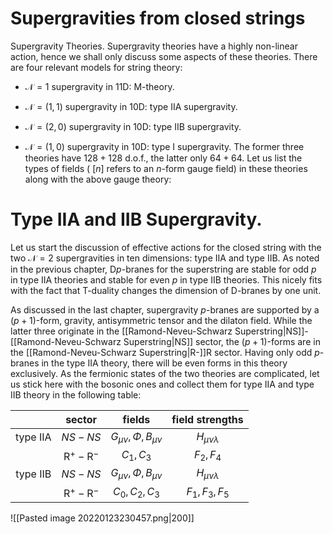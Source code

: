# Supergravities from closed strings

Supergravity Theories. Supergravity theories have a highly non-linear action, hence we shall only discuss some aspects of these theories. There are four relevant models for string theory:

- $\mathcal{N}=1$ supergravity in 11D: M-theory.

- $\mathcal{N}=(1,1)$ supergravity in 10D: type IIA supergravity.

- $\mathcal{N}=(2,0)$ supergravity in 10D: type IIB supergravity.

- $\mathcal{N}=(1,0)$ supergravity in 10D: type I supergravity. The former three theories have $128+128$ d.o.f., the latter only $64+64$. Let us list the types of fields ( $[n]$ refers to an $n$-form gauge field) in these theories along with the above gauge theory:



# Type IIA and IIB Supergravity. 
Let us start the discussion of effective actions for the closed string with the two $\mathcal{N}=2$ supergravities in ten dimensions: type IIA and type IIB. As noted in the previous chapter, $\mathrm{D} p$-branes for the superstring are stable for odd $p$ in type IIA theories and stable for even $p$ in type IIB theories. This nicely fits with the fact that T-duality changes the dimension of D-branes by one unit.

As discussed in the last chapter, supergravity $p$-branes are supported by a $(p+1)$-form, gravity, antisymmetric tensor and the dilaton field. While the latter three originate in the [[Ramond-Neveu-Schwarz Superstring|NS]]-[[Ramond-Neveu-Schwarz Superstring|NS]] sector, the $(p+1)$-forms are in the [[Ramond-Neveu-Schwarz Superstring|R-]]R sector. Having only odd $p$-branes in the type IIA theory, there will be even forms in this theory exclusively. As the fermionic states of the two theories are complicated, let us stick here with the bosonic ones and collect them for type IIA and type IIB theory in the following table:

|          |             sector              |             fields             |    field strengths    |
|:--------:|:-------------------------------:|:------------------------------:|:---------------------:|
| type IIA |             $NS-NS$             | $G_{\mu \nu},\Phi,B_{\mu \nu}$ | $H_{\mu \nu \lambda}$ |
|          | $\mathrm{R}^{+}-\mathrm{R}^{-}$ |         $C_{1}, C_{3}$         |    $F_{2}, F_{4}$     |
| type IIB |             $NS-NS$             | $G_{\mu \nu},\Phi,B_{\mu \nu}$ | $H_{\mu \nu \lambda}$ |
|          | $\mathrm{R}^{+}-\mathrm{R}^{-}$ |     $C_{0}, C_{2}, C_{3}$      | $F_{1}, F_{3}, F_{5}$ |

![[Pasted image 20220123230457.png|200]]
